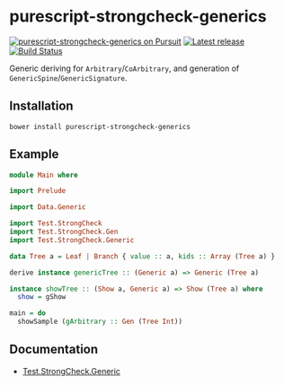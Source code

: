 # purescript-strongcheck-generics

[![purescript-strongcheck-generics on Pursuit](http://pursuit.purescript.org/packages/purescript-strongcheck-generics/badge)](https://pursuit.purescript.org/packages/purescript-strongcheck-generics)
[![Latest release](http://img.shields.io/bower/v/purescript-strongcheck-generics.svg)](https://github.com/purescript/purescript-strongcheck-generics/releases)
[![Build Status](https://travis-ci.org/zudov/purescript-strongcheck-generics.svg?branch=master)](https://travis-ci.org/zudov/purescript-strongcheck-generics)

Generic deriving for `Arbitrary`/`CoArbitrary`, and generation of `GenericSpine`/`GenericSignature`.

## Installation

```shell
bower install purescript-strongcheck-generics
```

## Example

```purescript
module Main where

import Prelude

import Data.Generic

import Test.StrongCheck
import Test.StrongCheck.Gen
import Test.StrongCheck.Generic

data Tree a = Leaf | Branch { value :: a, kids :: Array (Tree a) }

derive instance genericTree :: (Generic a) => Generic (Tree a)

instance showTree :: (Show a, Generic a) => Show (Tree a) where
  show = gShow

main = do
  showSample (gArbitrary :: Gen (Tree Int))
```

## Documentation

- [Test.StrongCheck.Generic](docs/Test/StrongCheck/Generic.md)
